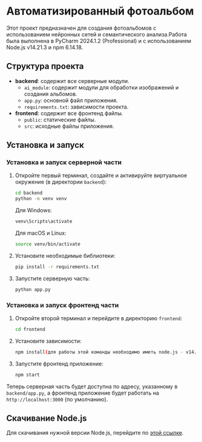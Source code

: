 # Автоматизированный фотоальбом

Этот проект предназначен для создания фотоальбомов с использованием нейронных сетей и семантического анализа.Работа была выполнена в PyCharm 2024.1.2 (Professional) и с использованием Node.js v14.21.3 и npm 6.14.18.

## Структура проекта

- **backend**: содержит все серверные модули.
  - `ai_module`: содержит модули для обработки изображений и создания альбомов.
  - `app.py`: основной файл приложения.
  - `requirements.txt`: зависимости проекта.
- **frontend**: содержит все фронтенд файлы.
  - `public`: статические файлы.
  - `src`: исходные файлы приложения.

## Установка и запуск

### Установка и запуск серверной части


1. Откройте первый терминал, создайте и активируйте виртуальное окружение (в директории `backend`):
    ```bash
    cd backend
    python -m venv venv
    ```

    Для Windows:
    ```bash
    venv\Scripts\activate
    ```

    Для macOS и Linux:
    ```bash
    source venv/bin/activate
    ```

2. Установите необходимые библиотеки:
    ```bash
    pip install -r requirements.txt
    ```

3. Запустите серверную часть:
    ```bash
    python app.py
    ```
### Установка и запуск фронтенд части

1. Откройте второй терминал и перейдите в директорию `frontend`:
    ```bash
    cd frontend
    ```

2. Установите зависимости:
    ```bash
    npm install(для работы этой команды необходимо иметь node.js - v14.21.3 и npm - 6.14.18, либо совместимые с этими версиями)
    ```

3. Запустите фронтенд приложение:
    ```bash
    npm start
    ```
Теперь серверная часть будет доступна по адресу, указанному в `backend/app.py`, а фронтенд приложение будет работать на `http://localhost:3000` (по умолчанию).
## Скачивание Node.js

Для скачивания нужной версии Node.js, перейдите по [этой ссылке](https://nodejs.org/en/download/prebuilt-installer).

